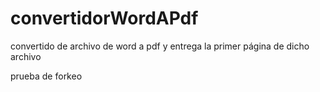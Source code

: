 # convertidorWordAPdf
convertido de archivo de word a pdf y entrega la primer página de dicho archivo

prueba de forkeo
